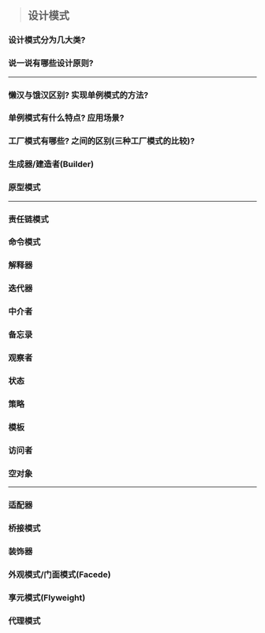 > ## 设计模式

### 设计模式分为几大类?
### 说一说有哪些设计原则?
---
### 懒汉与饿汉区别? 实现单例模式的方法?
### 单例模式有什么特点? 应用场景?
### 工厂模式有哪些? 之间的区别(三种工厂模式的比较)?
### 生成器/建造者(Builder)
### 原型模式
---
### 责任链模式
### 命令模式
### 解释器
### 迭代器
### 中介者
### 备忘录
### 观察者
### 状态
### 策略
### 模板
### 访问者
### 空对象
---
### 适配器
### 桥接模式
### 装饰器
### 外观模式/门面模式(Facede)
### 享元模式(Flyweight)
### 代理模式